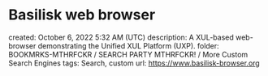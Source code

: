 # Basilisk web browser

created: October 6, 2022 5:32 AM (UTC)
description: A XUL-based web-browser demonstrating the Unified XUL Platform (UXP).
folder: BOOKMRKS-MTHRFCKR / SEARCH PARTY MTHRFCKR! / More Custom Search Engines
tags: Search, custom
url: https://www.basilisk-browser.org